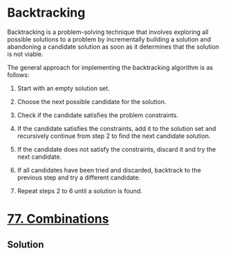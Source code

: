 # Backtracking

Backtracking is a problem-solving technique that involves exploring 
all possible solutions to a problem by incrementally building a 
solution and abandoning a candidate solution as soon as it determines 
that the solution is not viable.

The general approach for implementing the backtracking algorithm is as follows:

1. Start with an empty solution set.

2. Choose the next possible candidate for the solution.

3. Check if the candidate satisfies the problem constraints.

4. If the candidate satisfies the constraints, add it to the solution set and recursively continue from step 2 to find the next candidate solution.

5. If the candidate does not satisfy the constraints, discard it and try the next candidate.

6. If all candidates have been tried and discarded, backtrack to the previous step and try a different candidate.

7. Repeat steps 2 to 6 until a solution is found.

# [77. Combinations](https://leetcode.com/problems/combinations/)

## Solution

